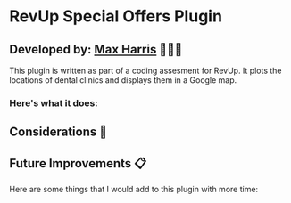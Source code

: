 # RevUp Special Offers Plugin

## Developed by: [Max Harris](www.maxharris.net) 👨🏾‍💻

This plugin is written as part of a coding assesment for RevUp. It plots the locations of dental clinics and displays them in a Google map.

### Here's what it does:

## Considerations 🤔


## Future Improvements 📋

Here are some things that I would add to this plugin with more time:
